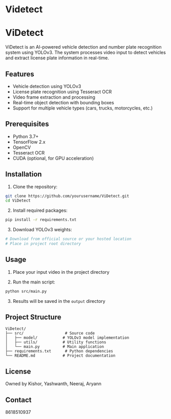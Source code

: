 # Videtect

# ViDetect

ViDetect is an AI-powered vehicle detection and number plate recognition system using YOLOv3. The system processes video input to detect vehicles and extract license plate information in real-time.

## Features

- Vehicle detection using YOLOv3
- License plate recognition using Tesseract OCR
- Video frame extraction and processing
- Real-time object detection with bounding boxes
- Support for multiple vehicle types (cars, trucks, motorcycles, etc.)

## Prerequisites

- Python 3.7+
- TensorFlow 2.x
- OpenCV
- Tesseract OCR
- CUDA (optional, for GPU acceleration)

## Installation

1. Clone the repository:
```bash
git clone https://github.com/yourusername/ViDetect.git
cd ViDetect
```

2. Install required packages:
```bash
pip install -r requirements.txt
```

3. Download YOLOv3 weights:
```bash
# Download from official source or your hosted location
# Place in project root directory
```

## Usage

1. Place your input video in the project directory

2. Run the main script:
```bash
python src/main.py
```

3. Results will be saved in the `output` directory

## Project Structure

```
ViDetect/
├── src/                  # Source code
│   ├── model/           # YOLOv3 model implementation
│   ├── utils/           # Utility functions
│   └── main.py          # Main application
├── requirements.txt      # Python dependencies
└── README.md            # Project documentation
```

## License

Owned by Kishor, Yashwanth, Neeraj, Aryann


## Contact

8618510937
